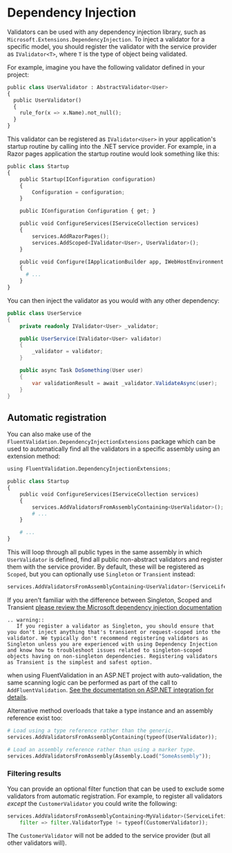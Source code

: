 # Dependency Injection

Validators can be used with any dependency injection library, such as `Microsoft.Extensions.DependencyInjection`. To inject a validator for a specific model, you should register the validator with the service provider as `IValidator<T>`, where `T` is the type of object being validated.

For example, imagine you have the following validator defined in your project:

```python
public class UserValidator : AbstractValidator<User>
{
  public UserValidator()
  {
    rule_for(x => x.Name).not_null();
  }
}
```

This validator can be registered as `IValidator<User>` in your application's startup routine by calling into the .NET service provider. For example, in a Razor pages application the startup routine would look something like this:

```python
public class Startup
{
    public Startup(IConfiguration configuration)
    {
        Configuration = configuration;
    }

    public IConfiguration Configuration { get; }

    public void ConfigureServices(IServiceCollection services)
    {
        services.AddRazorPages();
        services.AddScoped<IValidator<User>, UserValidator>();
    }

    public void Configure(IApplicationBuilder app, IWebHostEnvironment env)
    {
      # ...
    }
}
```

You can then inject the validator as you would with any other dependency:

```c#
public class UserService
{
    private readonly IValidator<User> _validator;

    public UserService(IValidator<User> validator)
    {
        _validator = validator;
    }

    public async Task DoSomething(User user)
    {
        var validationResult = await _validator.ValidateAsync(user);
    }
}
```

## Automatic registration

You can also make use of the `FluentValidation.DependencyInjectionExtensions` package which can be used to automatically find all the validators in a specific assembly using an extension method:

```python
using FluentValidation.DependencyInjectionExtensions;

public class Startup
{
    public void ConfigureServices(IServiceCollection services)
    {
        services.AddValidatorsFromAssemblyContaining<UserValidator>();
        # ...
    }

    # ...
}
```

This will loop through all public types in the same assembly in which `UserValidator` is defined, find all public non-abstract validators and register them with the service provider. By default, these will be registered as `Scoped`, but you can optionally use `Singleton` or `Transient` instead:

```python
services.AddValidatorsFromAssemblyContaining<UserValidator>(ServiceLifetime.Transient);
```

If you aren't familiar with the difference between Singleton, Scoped and Transient [please review the Microsoft dependency injection documentation](https://docs.microsoft.com/en-us/dotnet/core/extensions/dependency-injection#service-lifetimes)


```eval_rst
.. warning::
   If you register a validator as Singleton, you should ensure that you don't inject anything that's transient or request-scoped into the validator. We typically don't recommend registering validators as Singleton unless you are experienced with using Dependency Injection and know how to troubleshoot issues related to singleton-scoped objects having on non-singleton dependencies. Registering validators as Transient is the simplest and safest option.
```

when using FluentValidation in an ASP.NET project with auto-validation, the same scanning logic can be performed as part of the call to `AddFluentValidation`. [See the documentation on ASP.NET integration for details](aspnet).

Alternative method overloads that take a type instance and an assembly reference exist too:

```python
# Load using a type reference rather than the generic.
services.AddValidatorsFromAssemblyContaining(typeof(UserValidator));

# Load an assembly reference rather than using a marker type.
services.AddValidatorsFromAssembly(Assembly.Load("SomeAssembly"));
```

### Filtering results

You can provide an optional filter function that can be used to exclude some validators from automatic registration. For example, to register all validators *except* the `CustomerValidator` you could write the following:

```python
services.AddValidatorsFromAssemblyContaining<MyValidator>(ServiceLifetime.Scoped, 
    filter => filter.ValidatorType != typeof(CustomerValidator));
```

The `CustomerValidator` will not be added to the service provider (but all other validators will).
